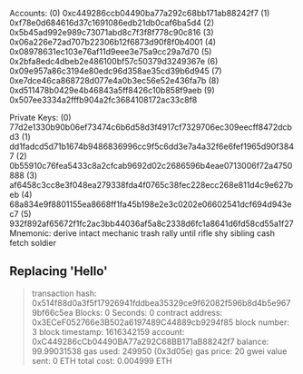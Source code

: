 Accounts:
(0) 0xc449286ccb04490ba77a292c68bb171ab88242f7
(1) 0xf78e0d684616d37c1691086edb21db0caf6ba5d4
(2) 0x5b45ad992e989c73071abd8c7f3f8f778c90c816
(3) 0x06a226e72ad707b22306b12f6873d90f8f0b4001
(4) 0x08978631ec103e76af11d9eee3e75a9cc29a7d70
(5) 0x2bfa8edc4dbeb2e486100bf57c50379d3249367e
(6) 0x09e957a86c3194e80edc96d358ae35cd39b6d945
(7) 0xe7dce46ca868728d077e4a0b3ec56e52e436fa7b
(8) 0xd511478b0429e4b46843a5ff8426c10b858f9aeb
(9) 0x507ee3334a2fffb904a2fc3684108172ac33c8f8

Private Keys:
(0) 77d2e1330b90b06ef73474c6b6d58d3f4917cf7329706ec309eecff8472dcbd3
(1) dd1fadcd5d71b1674b9486836996cc9f5c6dd3e7a4a32f6e6fef1965d90f3847
(2) 0b55910c76fea5433c8a2cfcab9692d02c2686596b4eae0713006f72a4750888
(3) af6458c3cc8e3f048ea279338fda4f0765c38fec228ecc268e811d4c9e627beb
(4) 68a834e9f8801155ea8668ff1fa45b198e2e3c0202e06602541dcf694d943ec7
(5) 932f892af65672f1fc2ac3bb44036af5a8c2338d6fc1a8641d6fd58cd55a1f27
Mnemonic: derive intact mechanic trash rally until rifle shy sibling cash fetch soldier

 Replacing 'Hello'
   -----------------
   > transaction hash:    0x514f88d0a3f5f17926941fddbea35329ce9f62082f596b8d4b5e9679bf66c5ea
   > Blocks: 0            Seconds: 0
   > contract address:    0x3ECeF052766e3B502a6197489C44889cb9294f85
   > block number:        3
   > block timestamp:     1616342159
   > account:             0xC449286cCb04490BA77a292C68BB171aB88242f7
   > balance:             99.99031538
   > gas used:            249950 (0x3d05e)
   > gas price:           20 gwei
   > value sent:          0 ETH
   > total cost:          0.004999 ETH
